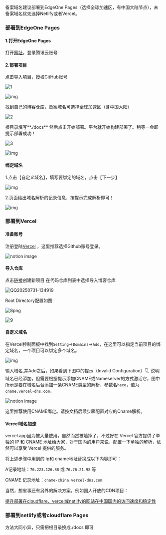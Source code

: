 备案域名建议部署到EdgeOne Pages（选择全球加速区，有中国大陆节点），未备案域名优先选择Netlify或者Vercel。

### 部署到EdgeOne Pages

#### 1.打开EdgeOne Pages

打开[网址](https://console.cloud.tencent.com/edgeone/pages)，登录腾讯云账号

#### 2.部署项目

点击导入项目，授权GitHub账号

![1](https://t.freeblock.cn/2025/07/31/20250731141004703.png)

![img](https://t.freeblock.cn/2025/07/31/20250731141014767.jpg)

找到自己的博客仓库，备案域名可选择全球加速区（含中国大陆）

![2](https://t.freeblock.cn/2025/07/31/20250731141022054.png)

根目录填写**./docs** 然后点击开始部署。平台就开始构建部署了。稍等一会即提示部署成功！

![3](https://t.freeblock.cn/2025/07/31/20250731141026273.png)

![img](https://t.freeblock.cn/2025/07/31/20250731141212063.jpg)

#### 绑定域名

1.点击【自定义域名】，填写要绑定的域名，点击【下一步】

![img](https://t.freeblock.cn/2025/07/31/20250731141033343.jpg)

2.页面给出域名解析的记录信息，按提示完成解析即可！

![img](https://t.freeblock.cn/2025/07/31/20250731141040547.jpg)

### 部署到Vercel

#### 准备账号

注册登陆[Vercel](https://vercel.com/) ，这里推荐选择Github账号登录。

![notion image](https://www.notion.so/image/https%3A%2F%2Fs3-us-west-2.amazonaws.com%2Fsecure.notion-static.com%2Ff7a4a831-4644-416c-911d-0c3cbc8216fb%2FUntitled.png?table=block&id=2585e4cb-6436-4e74-aadf-d58fee9988d1&t=2585e4cb-6436-4e74-aadf-d58fee9988d1&width=624&cache=v2)

#### 导入仓库

点击[链接](https://vercel.com/new)创建新项目
在代码仓库列表中选择导入博客仓库

![QQ20250731-134919](https://t.freeblock.cn/2025/07/31/20250731141055422.png)

Root Directory配置如图

![8png](https://t.freeblock.cn/2025/07/31/20250731141312400.png)

![9](https://t.freeblock.cn/2025/07/31/20250731141102846.png)

#### 自定义域名

在Vercel控制面板中找到`Setting`→`Domains`→`Add`，在这里可以指定当前项目的绑定域名，一个项目可以绑定多个域名。

![img](https://img.notionusercontent.com/s3/prod-files-secure%2F6c096b44-beb9-48ee-8f92-1efdde47f3a3%2Fbe0eead0-1ee4-446c-99c5-9cd410753da7%2FUntitled.png/size/w=336?exp=1754027830&sig=UMr0c2sncS_3sW--P1XveOs86ZBMvCe5GeRuLjNwd6M&id=7be4a76b-f21f-4ccd-a169-d12fdbf288d2&table=block&userId=a36f859b-9b2d-4a96-861a-22e0a9463030)

输入域名,并Add之后，如果看到下图中的提示（Invalid Configuration）👇, 说明域名已经添加，但需要根据提示添加CNAME或Nameserver的方式激活它，图中所示是要在域名后台添加一条CNAME类型的解析，参数名`hexo`，值为`cname.vercel-dns.com`。

![notion image](https://www.notion.so/image/https%3A%2F%2Fs3-us-west-2.amazonaws.com%2Fsecure.notion-static.com%2F87992b9b-8d90-4ee0-b202-e78aba10d4aa%2FUntitled.png?table=block&id=c1127ef1-efdf-4f98-8197-655f1a2f0a34&t=c1127ef1-efdf-4f98-8197-655f1a2f0a34&width=384&cache=v2)

这里推荐使用CNAME绑定。请按文档后续步骤配置对应的Cname解析。

#### Vercel域名加速

vercel.app因为被大量使用，自然而然被墙掉了，不过好在 Vercel 官方提供了单独的 IP 和 CNAME 地址给大家，对于国内的用户来说，配置一下单独的解析，依然可以享受 Vercel 提供的服务。

将上述步骤中用到的 ip和 cname地址替换成以下内容即可：

A记录地址：`76.223.126.88` 或 `76.76.21.98` 等

CNAME 记录地址：`cname-china.vercel-dns.com`

当然，想省事还有另外的解决方案，例如国人开放的CDN项目：

[提升部署在cloudflare、vercel或netlify的网站在中国国内的访问速度和稳定性](https://xingpingcn.top/enhanced-faas-in-cn.html)

### 部署到netlify或者cloudflare Pages

方法大同小异，只需把根目录换成./docs 即可